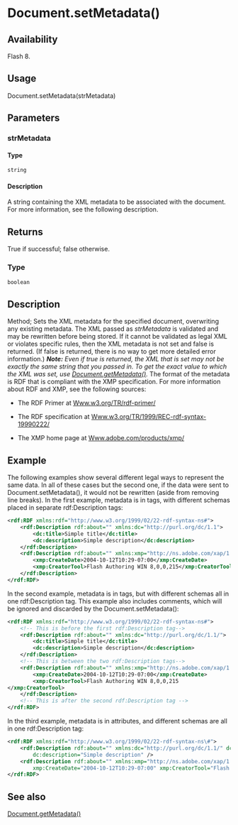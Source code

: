# Document.setMetadata()

## Availability

Flash 8.

## Usage

Document.setMetadata(strMetadata)

## Parameters

### **strMetadata**

#### Type

```typescript
string
```

#### Description

A string containing the XML metadata to be associated with the document. For more information, see the following description.

## Returns

True if successful; false otherwise.

### Type

```typescript
boolean
```

## Description

Method; Sets the XML metadata for the specified document, overwriting any existing metadata. The XML passed as *strMetadata* is validated and may be rewritten before being stored. If it cannot be validated as legal XML or violates specific rules, then the XML metadata is not set and false is returned. (If false is returned, there is no way to get more detailed error information.)
***Note:** Even if true is returned, the XML that is set may not be exactly the same string that you passed in. To get the exact value to which the XML was set, use [Document.getMetadata()](../Document_object/Document80.md).*
The format of the metadata is RDF that is compliant with the XMP specification. For more information about RDF and XMP, see the following sources:

- The RDF Primer at [Www.w3.org/TR/rdf-primer/](http://www.w3.org/TR/rdf-primer/)

- The RDF specification at [Www.w3.org/TR/1999/REC-rdf-syntax-19990222/](http://www.w3.org/TR/1999/REC-rdf-syntax-19990222/)

- The XMP home page at [Www.adobe.com/products/xmp/](http://www.adobe.com/products/xmp/)

## Example

The following examples show several different legal ways to represent the same data. In all of these cases but the second one, if the data were sent to Document.setMetadata(), it would not be rewritten (aside from removing line breaks).
In the first example, metadata is in tags, with different schemas placed in separate rdf:Description tags:

```xml
<rdf:RDF xmlns:rdf="http://www.w3.org/1999/02/22-rdf-syntax-ns#">
    <rdf:Description rdf:about="" xmlns:dc="http://purl.org/dc/1.1">
        <dc:title>Simple title</dc:title>
        <dc:description>Simple description</dc:description>
    </rdf:Description>
    <rdf:Description rdf:about="" xmlns:xmp="http://ns.adobe.com/xap/1.0/">
        <xmp:CreateDate>2004-10-12T10:29-07:00</xmp:CreateDate>
        <xmp:CreatorTool>Flash Authoring WIN 8,0,0,215</xmp:CreatorTool>
    </rdf:Description>
</rdf:RDF>
```

In the second example, metadata is in tags, but with different schemas all in one rdf:Description
tag.
This example also includes comments, which will be ignored and discarded by the
Document.setMetadata():

```xml
<rdf:RDF xmlns:rdf="http://www.w3.org/1999/02/22-rdf-syntax-ns#">
    <!-- This is before the first rdf:Description tag-->
    <rdf:Description rdf:about="" xmlns:dc="http://purl.org/dc/1.1/">
        <dc:title>Simple title</dc:title>
        <dc:description>Simple description</dc:description>
    </rdf:Description>
    <!-- This is between the two rdf:Description tags-->
    <rdf:Description rdf:about="" xmlns:xmp="http://ns.adobe.com/xap/1.0/">
        <xmp:CreateDate>2004-10-12T10:29-07:00</xmp:CreateDate>
        <xmp:CreatorTool>Flash Authoring WIN 8,0,0,215
</xmp:CreatorTool>
    </rdf:Description>
    <!-- This is after the second rdf:Description tag -->
</rdf:RDF>
```

In the third example, metadata is in attributes, and different schemas are all in one
rdf:Description tag:

```xml
<rdf:RDF xmlns:rdf="http://www.w3.org/1999/02/22-rdf-syntax-ns\#">
    <rdf:Description rdf:about="" xmlns:dc="http://purl.org/dc/1.1/" dc:title="Simple title"
        dc:description="Simple description" />
    <rdf:Description rdf:about="" xmlns:xmp="http://ns.adobe.com/xap/1.0/"
        xmp:CreateDate="2004-10-12T10:29-07:00" xmp:CreatorTool="Flash Authoring WIN 8,0,0,215" />
</rdf:RDF>
```

## See also

[Document.getMetadata()](../Document_object/Document80.md)
